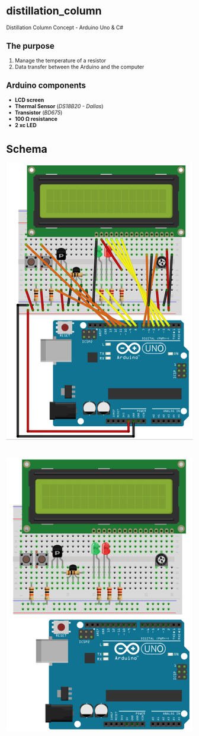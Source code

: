 # distillation_column
Distillation Column Concept - Arduino Uno &amp; C#

## The purpose
1. Manage the temperature of a resistor
2. Data transfer between the Arduino and the computer

## Arduino components
- **LCD screen**
- **Thermal Sensor** (*DS18B20 - Dallas*)
- **Transistor** (*BD675*)
- **100 Ω resistance**
- **2 xc LED**

# Schema
![schema_cable](https://raw.githubusercontent.com/CrBast/distillation_column/master/doc/schema_cable.PNG)

<br>

![schema](https://raw.githubusercontent.com/CrBast/distillation_column/master/doc/schema.PNG)
